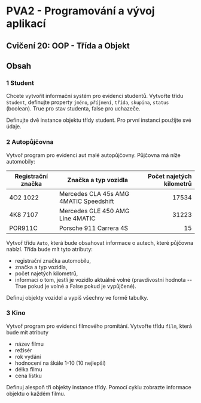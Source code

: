 # PVA2 - Programování a vývoj aplikací
## Cvičení 20: OOP - Třída a Objekt

## Obsah

### 1 Student
Chcete vytvořit informační systém pro evidenci studentů.
Vytvořte třídu `Student`, definujte property `jméno`, `příjmení`, `třída`, `skupina`, `status` (boolean). True pro stav studenta, false pro uchazeče.

Definujte dvě instance objektu třídy student. Pro první instanci použijte své údaje.


### 2 Autopůjčovna
Vytvoř program pro evidenci aut malé autopůjčovny. Půjčovna má níže automobily:

| Registrační značka | Značka a typ vozidla | Počet najetých kilometrů  |
| ------------- |-------------| -----:|
| 4O2 1022 | Mercedes CLA 45s AMG 4MATIC Speedshift | 17534 |
| 4K8 7107 | Mercedes GLE 450 AMG Line 4MATIC |   31223 |
| POR911C |Porsche 911 Carrera 4S |   15 |

Vytvoř třídu `Auto`, která bude obsahovat informace o autech, které půjčovna nabízí. Třída bude mít tyto atributy:

- registrační značka automobilu,
- značka a typ vozidla,
- počet najetých kilometrů,
- informaci o tom, jestli je vozidlo aktuálně volné (pravdivostní hodnota -- True pokud je volné a False pokud je vypůjčené).

Definuj objekty vozidel a vypiš všechny ve formě tabulky.


### 3 Kino
Vytvoř program pro evidenci filmového promítání. Vytvořte třídu `film`, která bude mít atributy
- název filmu
- režisér
- rok vydání
- hodnocení na škále 1-10 (10 nejlepší)
- délka filmu
- cena lístku

Definuj alespoň tři objekty instance třídy. Pomocí cyklu zobrazte informace objektu o každém filmu.
